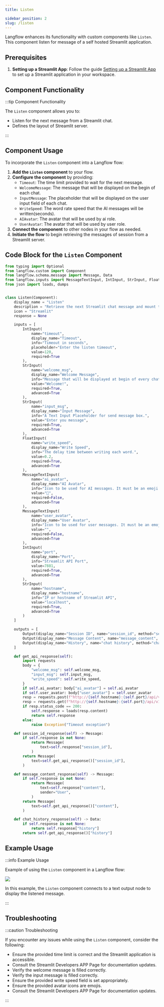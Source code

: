 ```yaml
---
title: Listen

sidebar_position: 2
slug: /listen
---
```


Langflow enhances its functionality with custom components like `Listen`. This component listen for message of a self hosted Streamlit application.

## Prerequisites

1. **Setting up a Streamlit App**: Follow the guide [Setting up a Streamlit App](./setup) to set up a Streamlit application in your workspace.


## Component Functionality

:::tip Component Functionality

The `Listen` component allows you to:

- Listen for the next message from a Streamlit chat.
- Defines the layout of Streamlit server.

:::

## Component Usage

To incorporate the `Listen` component into a Langflow flow:

1. **Add the `Listen` component** to your flow.
2. **Configure the component** by providing:
   - `Timeout`: The time limit provided to wait for the next message.
   - `WelcomeMessage`: The message that will be displayed on the begin of each chat.
   - `InputMessage`: The placeholder that will be displayed on the user input field of each chat.
   - `WriteSpeed`: The word rate speed that the AI messages will be written(seconds).
   - `AIAvatar`: The avatar that will be used by ai role.
   - `UserAvatar`: The avatar that will be used by user role.
3. **Connect the component** to other nodes in your flow as needed.
4. **Initiate the flow** to begin retrieving the messages of session from a Streamlit server.

## Code Block for the `Listen` Component

```python
from typing import Optional
from langflow.custom import Component
from langflow.schema.message import Message, Data
from langflow.inputs import MessageTextInput, IntInput, StrInput, FloatInput
from json import loads, dumps


class Listen(Component):
    display_name = "Listen"
    description = "Retrieve the next Streamlit chat message and mount the chat template (webhook)."
    icon = "Streamlit"
    response = None

    inputs = [
        IntInput(
            name="timeout",
            display_name="Timeout",
            info="Timeout in seconds",
            placeholder="Enter the listen timeout",
            value=120,
            required=True
        ),
        StrInput(
            name="welcome_msg",
            display_name="Welcome Message",
            info="Message that will be displayed at begin of every chat.",
            value="Welcome!",
            required=True,
            advanced=True
        ),
        StrInput(
            name="input_msg",
            display_name="Input Message",
            info="A Text Input Placeholder for send message box.",
            value="Enter you message",
            required=True,
            advanced=True
        ),
        FloatInput(
            name="write_speed",
            display_name="Write Speed",
            info="The delay time between writing each word.",
            value=0.2,
            required=True,
            advanced=True
        ),
        MessageTextInput(
            name="ai_avatar",
            display_name="AI Avatar",
            info="Icon to be used for AI messages. It must be an emoji!",
            value="🤖",
            required=False,
            advanced=True
        ),
        MessageTextInput(
            name="user_avatar",
            display_name="User Avatar",
            info="Icon to be used for user messages. It must be an emoji!",
            value="",
            required=False,
            advanced=True
        ),
        IntInput(
            name="port",
            display_name="Port",
            info="Streamlit API Port",
            value=7881,
            required=True,
            advanced=True
        ),
        StrInput(
            name="hostname",
            display_name="hostname",
            info="IP or hostname of Streamlit API",
            value="localhost",
            required=True,
            advanced=True
        )
    ]

    outputs = [
        Output(display_name="Session ID", name="session_id", method="session_id_response"),
        Output(display_name="Message Content", name="message_content", method="message_content_response"),
        Output(display_name="History", name="chat history", method="chat_history_response"),
    ]

    def get_api_response(self):
        import requests
        body = {
            "welcome_msg": self.welcome_msg,
            "input_msg": self.input_msg,
            "write_speed": self.write_speed,
        }
        if self.ai_avatar: body["ai_avatar"] = self.ai_avatar
        if self.user_avatar: body["user_avatar"] = self.user_avatar
        resp = requests.post(f"http://{self.hostname}:{self.port}/api/v1/chats", json=body)
        resp = requests.get(f"http://{self.hostname}:{self.port}/api/v1/listen/message?timeout={self.timeout}")
        if resp.status_code == 200:
            self.response = loads(resp.content)
            return self.response
        else:
            raise Exception("Timeout exception")

    def session_id_response(self) -> Message:
        if self.response is not None:
            return Message(
                text=self.response["session_id"],
            )
        return Message(
            text=self.get_api_response()["session_id"],
        )

    def message_content_response(self) -> Message:
        if self.response is not None:
            return Message(
                text=self.response["content"],
                sender="User",
            )
        return Message(
            text=self.get_api_response()["content"],
        )

    def chat_history_response(self) -> Data:
        if self.response is not None:
            return self.response["history"]
        return self.get_api_response()["history"]
```

## Example Usage

:::info Example Usage

Example of using the `Listen` component in a Langflow flow:

![](./767267152.png)

In this example, the `Listen` component connects to a text output node to display the listened message.

:::


## Troubleshooting

:::caution Troubleshooting

If you encounter any issues while using the `Listen` component, consider the following:

- Ensure the provided time limit is correct and the Streamlit application is accessible.
- Consult the Streamlit Developers APP Page for documentation updates.
- Verify the welcome message is filled correctly.
- Verify the input message is filled correctly.
- Ensure the provided write speed field is set appropriately.
- Ensure the provided avatar icons are emojis.
- Consult the Streamlit Developers APP Page for documentation updates.

:::

